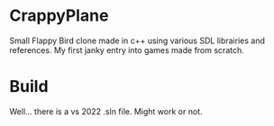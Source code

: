 # CrappyPlane
Small Flappy Bird clone made in c++ using various SDL librairies and references. My first janky entry into games made from scratch.

# Build
Well... there is a vs 2022 .sln file. Might work or not.
